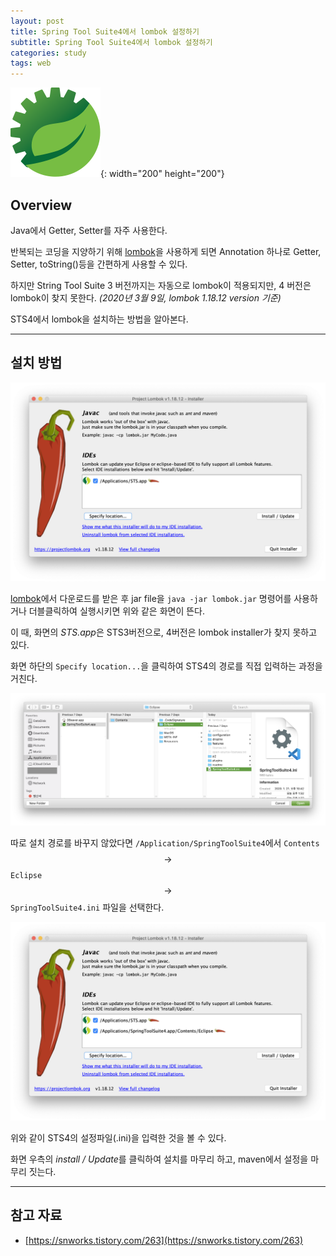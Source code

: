 ```yaml
---
layout: post
title: Spring Tool Suite4에서 lombok 설정하기
subtitle: Spring Tool Suite4에서 lombok 설정하기
categories: study
tags: web
---
```


![Spring](/assets/img/logo/sts4-logo-2.svg){: width="200" height="200"}

## Overview

Java에서 Getter, Setter를 자주 사용한다.

반복되는 코딩을 지양하기 위해 [lombok](https://projectlombok.org/download)을 사용하게 되면 Annotation 하나로 Getter, Setter, toString()등을 간편하게 사용할 수 있다.

하지만 String Tool Suite 3 버전까지는 자동으로 lombok이 적용되지만, 4 버전은 lombok이 찾지 못한다. *(2020년 3월 9일, lombok 1.18.12 version 기준)*

STS4에서 lombok을 설치하는 방법을 알아본다.

***

## 설치 방법

![img1](/assets/img/study/web/200309_fig_1.png)

[lombok](https://projectlombok.org/download)에서 다운로드를 받은 후 jar file을 `java -jar lombok.jar` 명령어를 사용하거나 더블클릭하여 실행시키면 위와 같은 화면이 뜬다.

이 때, 화면의 *STS.app*은 STS3버전으로, 4버전은 lombok installer가 찾지 못하고 있다.

화면 하단의 `Specify location...`을 클릭하여 STS4의 경로를 직접 입력하는 과정을 거친다.

![img2](/assets/img/study/web/200309_fig_2.png)

따로 설치 경로를 바꾸지 않았다면 `/Application/SpringToolSuite4`에서 `Contents` $$\to$$ `Eclipse` $$\to$$ `SpringToolSuite4.ini` 파일을 선택한다.

![img3](/assets/img/study/web/200309_fig_3.png)

위와 같이 STS4의 설정파일(.ini)을 입력한 것을 볼 수 있다.

화면 우측의 *install / Update*를 클릭하여 설치를 마무리 하고, maven에서 설정을 마무리 짓는다.

***

## 참고 자료

- [https://snworks.tistory.com/263](https://snworks.tistory.com/263)